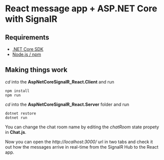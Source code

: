 # React message app + ASP.NET Core with SignalR


## Requirements

* [.NET Core SDK](https://www.microsoft.com/net/download/thank-you/dotnet-sdk-2.1.3-windows-x64-installer)
* [Node.js / npm](https://nodejs.org/dist/v8.9.4/node-v8.9.4-x64.msi)

## Making things work

 

*cd* into the **AspNetCoreSignalR_React.Client** and run
```
npm install
npm run
```

*cd* into the **AspNetCoreSignalR_React.Server** folder and run

```
dotnet restore
dotnet run
```

You can change the chat room name by editing the *chatRoom* state propety in **Chat.js**.



Now you can open the *http://localhost:3000/* url in two tabs and check it out how the messages arrive in real-time from the SignalR Hub to the React app.
